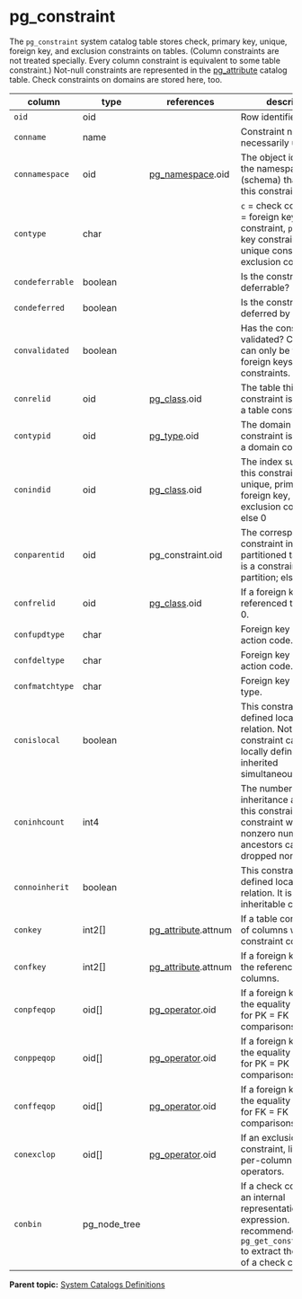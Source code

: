 # pg_constraint 

The `pg_constraint` system catalog table stores check, primary key, unique, foreign key, and exclusion constraints on tables. \(Column constraints are not treated specially. Every column constraint is equivalent to some table constraint.\) Not-null constraints are represented in the [pg\_attribute](pg_attribute.html) catalog table. Check constraints on domains are stored here, too.

|column|type|references|description|
|------|----|----------|-----------|
|`oid`|oid| |Row identifier|
|`conname`|name| |Constraint name \(not necessarily unique!\)|
|`connamespace`|oid|[pg\_namespace](pg_namespace.html).oid|The object identifier of the namespace \(schema\) that contains this constraint.|
|`contype`|char| |`c` = check constraint, `f` = foreign key constraint, `p` = primary key constraint, `u` = unique constraint, `x` = exclusion constraint.|
|`condeferrable`|boolean| |Is the constraint deferrable?|
|`condeferred`|boolean| |Is the constraint deferred by default?|
|`convalidated`|boolean| |Has the constraint been validated? Currently, can only be false for foreign keys and `CHECK` constraints.|
|`conrelid`|oid|[pg\_class](pg_class.html).oid|The table this constraint is on; 0 if not a table constraint.|
|`contypid`|oid|[pg\_type](pg_type.html).oid|The domain this constraint is on; 0 if not a domain constraint.|
|`conindid`|oid|[pg\_class](pg_class.html).oid|The index supporting this constraint, if it's a unique, primary key, foreign key, or exclusion constraint; else 0|
|`conparentid`|oid|pg\_constraint.oid|The corresponding constraint in the parent partitioned table, if this is a constraint in a partition; else 0|
|`confrelid`|oid|[pg\_class](pg_class.html).oid|If a foreign key, the referenced table; else 0.|
|`confupdtype`|char| |Foreign key update action code.|
|`confdeltype`|char| |Foreign key deletion action code.|
|`confmatchtype`|char| |Foreign key match type.|
|`conislocal`|boolean| |This constraint is defined locally for the relation. Note that a constraint can be locally defined and inherited simultaneously.|
|`coninhcount`|int4| |The number of direct inheritance ancestors this constraint has. A constraint with a nonzero number of ancestors cannot be dropped nor renamed.|
|`connoinherit`|boolean| |This constraint is defined locally for the relation. It is a non-inheritable constraint.|
|`conkey`|int2\[\]|[pg\_attribute](pg_attribute.html).attnum|If a table constraint, list of columns which the constraint constrains.|
|`confkey`|int2\[\]|[pg\_attribute](pg_attribute.html).attnum|If a foreign key, list of the referenced columns.|
|`conpfeqop`|oid\[\]|[pg\_operator](pg_operator.html).oid|If a foreign key, list of the equality operators for PK = FK comparisons.|
|`conppeqop`|oid\[\]|[pg\_operator](pg_operator.html).oid|If a foreign key, list of the equality operators for PK = PK comparisons.|
|`conffeqop`|oid\[\]|[pg\_operator](pg_operator.html).oid|If a foreign key, list of the equality operators for FK = FK comparisons.|
|`conexclop`|oid\[\]|[pg\_operator](pg_operator.html).oid|If an exclusion constraint, list of the per-column exclusion operators.|
|`conbin`|pg\_node\_tree| |If a check constraint, an internal representation of the expression. \(It is recommended to use `pg_get_constraintdef()` to extract the definition of a check constraint.\)|

**Parent topic:** [System Catalogs Definitions](../system_catalogs/catalog_ref-html.html)

